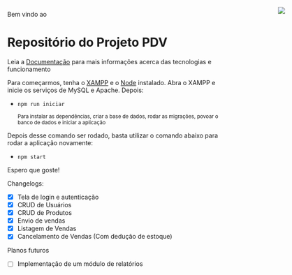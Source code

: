<div style='display: flex; justify-content: end; position: absolute; left: 52rem; top: 3.5rem; width: 2rem'><img src='./src/assets/favicon.ico' /></div>


Bem vindo ao

# Repositório do Projeto PDV

Leia a [Documentação](Documentação.md) para mais informações acerca das tecnologias e funcionamento


Para começarmos, tenha o [XAMPP](https://www.apachefriends.org/pt_br/download.html) e o [Node](https://nodejs.org/en/download) instalado. Abra o XAMPP e inicie os serviços de MySQL e Apache. Depois:

- `npm run iniciar`

  <small>Para instalar as dependências, criar a base de dados, rodar as migrações, povoar o banco de dados e iniciar a aplicação</small>

Depois desse comando ser rodado, basta utilizar o comando abaixo para rodar a aplicação novamente:

- `npm start`

Espero que goste!

Changelogs:

- [X] Tela de login e autenticação
- [X] CRUD de Usuários
- [X] CRUD de Produtos
- [X] Envio de vendas
- [X] Listagem de Vendas
- [X] Cancelamento de Vendas (Com dedução de estoque)

Planos futuros

- [ ] Implementação de um módulo de relatórios
